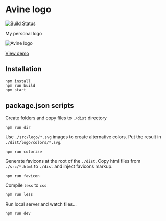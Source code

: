 # Avine logo

[![Build Status](https://travis-ci.org/avine/avine-logo.svg?branch=master)](https://travis-ci.org/avine/avine-logo)

My personal logo

![Avine logo](https://avine.io/logo/logo/avine-logo.svg)

[View demo](https://avine.io/logo)

## Installation

```shell
npm install
npm run build
npm start
```

## package.json scripts

Create folders and copy files to `./dist` directory

```shell
npm run dir
```

Use `./src/logo/*.svg` images to create alternative colors.
Put the result in `./dist/logo/colors/*.svg`.

```shell
npm run colorize
```

Generate favicons at the root of the `./dist`.
Copy html files from `./src/*.html` to `./dist` and inject favicons markup.

```shell
npm run favicon
```

Compile `less` to `css`

```shell
npm run less
```

Run local server and watch files...

```shell
npm run dev
```
